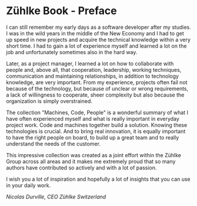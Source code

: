 # Zühlke Book - Preface

I can still remember my early days as a software developer after my studies. I was in the wild years in the middle of the New Economy and I had to get up speed in new projects and acquire the technical knowledge within a very short time. I had to gain a lot of experience myself and learned a lot on the job and unfortunately sometimes also in the hard way. 

Later, as a project manager, I learned a lot on how to collaborate with people and, above all, that cooperation, leadership, working techniques, communication and maintaining relationships, in addition to technology knowledge, are very important. From my experience, projects often fail not because of the technology, but because of unclear or wrong requirements, a lack of willingness to cooperate, sheer complexity but also because the organization is simply overstrained. 

The collection "Machines, Code, People" is a wonderful summary of what I have often experienced myself and what is really important in everyday project work. Code and machines together build a solution. Knowing these technologies is crucial. And to bring real innovation, it is equally important to have the right people on board, to build up a great team and to really understand the needs of the customer. 

This impressive collection was created as a joint effort within the Zühlke Group across all areas and it makes me extremely proud that so many authors have contributed so actively and with a lot of passion. 

I wish you a lot of inspiration and hopefully a lot of insights that you can use in your daily work. 

*Nicolas Durville, CEO Zühlke Switzerland*
